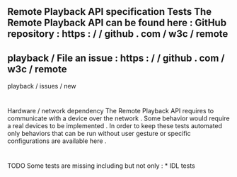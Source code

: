#
Remote
Playback
API
specification
Tests
The
Remote
Playback
API
can
be
found
here
:
GitHub
repository
:
https
:
/
/
github
.
com
/
w3c
/
remote
-
playback
/
File
an
issue
:
https
:
/
/
github
.
com
/
w3c
/
remote
-
playback
/
issues
/
new
#
#
Hardware
/
network
dependency
The
Remote
Playback
API
requires
to
communicate
with
a
device
over
the
network
.
Some
behavior
would
require
a
real
devices
to
be
implemented
.
In
order
to
keep
these
tests
automated
only
behaviors
that
can
be
run
without
user
gesture
or
specific
configurations
are
available
here
.
#
#
TODO
Some
tests
are
missing
including
but
not
only
:
*
IDL
tests
